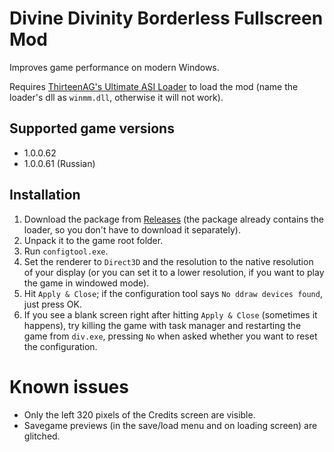 Divine Divinity Borderless Fullscreen Mod
=========================================

Improves game performance on modern Windows.

Requires [ThirteenAG's Ultimate ASI Loader](https://github.com/ThirteenAG/Ultimate-ASI-Loader/releases) to load the mod (name the loader's dll as `winmm.dll`, otherwise it will not work).

Supported game versions
-----------------------
* 1.0.0.62
* 1.0.0.61 (Russian)

Installation
------------

1. Download the package from [Releases](https://github.com/usernameak/div_slashopt/releases) (the package already contains the loader, so you don't have to download it separately).
2. Unpack it to the game root folder.
3. Run `configtool.exe`.
4. Set the renderer to `Direct3D` and the resolution to the native resolution of your display (or you can set it to a lower resolution, if you want to play the game in windowed mode).
5. Hit `Apply & Close`; if the configuration tool says `No ddraw devices found`, just press OK.
6. If you see a blank screen right after hitting `Apply & Close` (sometimes it happens), try killing the game with task manager and restarting the game from `div.exe`, pressing `No` when asked whether you want to reset the configuration.

Known issues
============

* Only the left 320 pixels of the Credits screen are visible.
* Savegame previews (in the save/load menu and on loading screen) are glitched.
